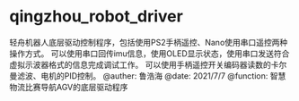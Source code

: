 # qingzhou_robot_driver
轻舟机器人底层驱动控制程序，包括使用PS2手柄遥控、Nano使用串口遥控两种操作方式。
可以使用串口回传imu信息，使用OLED显示状态，使用串口发送符合虚拟示波器格式的信息完成调试工作。
可以使用手柄遥控开关编码器读数的卡尔曼滤波、电机的PID控制。
@auther: 鲁浩海
@date: 2021/7/7
@function: 智慧物流比赛导航AGV的底层驱动程序
